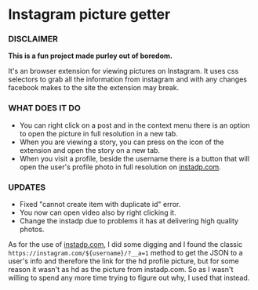 # Instagram picture getter

### DISCLAIMER
**This is a fun project made purley out of boredom.**

It's an browser extension for viewing pictures on Instagram. It uses css selectors to grab all the information from instagram and with any changes facebook makes to the site the extension may break.

### WHAT DOES IT DO

- You can right click on a post and in the context menu there is an option to open the picture in full resolution in a new tab.
- When you are viewing a story, you can press on the icon of the extension and open the story on a new tab.
- When you visit a profile, beside the username there is a button that will open the user's profile photo in full resolution on [instadp.com](https://www.instadp.com/).

### UPDATES

- Fixed "cannot create item with duplicate id" error.
- You now can open video also by right clicking it.
- Change the instadp due to problems it has at delivering high quality photos.

As for the use of [instadp.com](https://www.instadp.com/), I did some digging and I found the classic `https://instagram.com/${username}/?__a=1` method to get the JSON to a user's info and therefore the link for the hd profile picture, but for some reason it wasn't as hd as the picture from instadp.com. So as I wasn't willing to spend any more time trying to figure out why, I used that instead.
